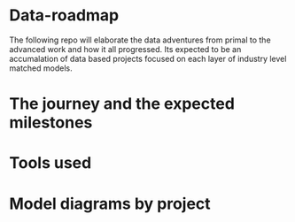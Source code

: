 # Data-roadmap

The following repo will elaborate the data adventures from primal to the advanced work and how it all progressed. 
Its expected to be an accumalation of data based projects focused on each layer of industry level matched models.

# The journey and the expected milestones 


# Tools used 


# Model diagrams by project 





